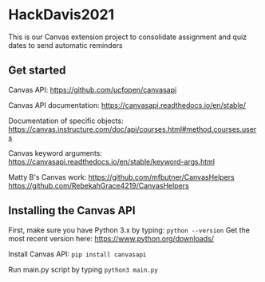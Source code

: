 # HackDavis2021
This is our Canvas extension project to consolidate assignment and quiz dates to send automatic reminders

## Get started
Canvas API: https://github.com/ucfopen/canvasapi

Canvas API documentation: https://canvasapi.readthedocs.io/en/stable/

Documentation of specific objects: https://canvas.instructure.com/doc/api/courses.html#method.courses.users

Canvas keyword arguments: https://canvasapi.readthedocs.io/en/stable/keyword-args.html

Matty B's Canvas work: https://github.com/mfbutner/CanvasHelpers https://github.com/RebekahGrace4219/CanvasHelpers



## Installing the Canvas API
First, make sure you have Python 3.x by typing:
```python --version```
Get the most recent version here: https://www.python.org/downloads/

Install Canvas API:
```pip install canvasapi```

Run main.py script by typing
```python3 main.py```
